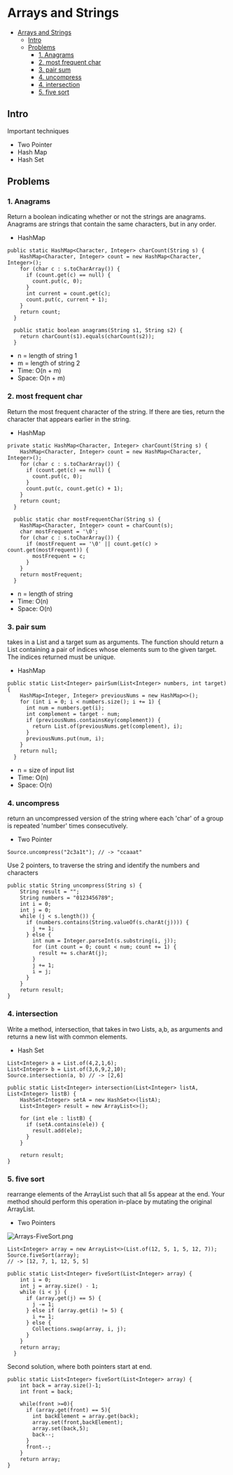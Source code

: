 # Arrays and Strings

- [Arrays and Strings](#arrays-and-strings)
  - [Intro](#intro)
  - [Problems](#problems)
    - [1. Anagrams](#1-anagrams)
    - [2. most frequent char](#2-most-frequent-char)
    - [3. pair sum](#3-pair-sum)
    - [4. uncompress](#4-uncompress)
    - [4. intersection](#4-intersection)
    - [5. five sort](#5-five-sort)


## Intro

Important techniques
- Two Pointer
- Hash Map
- Hash Set

## Problems

### 1. Anagrams
Return a boolean indicating whether or not the strings are anagrams. Anagrams are strings that contain the same characters, but in any order.
 - HashMap

```
public static HashMap<Character, Integer> charCount(String s) {
    HashMap<Character, Integer> count = new HashMap<Character, Integer>();
    for (char c : s.toCharArray()) {
      if (count.get(c) == null) {
        count.put(c, 0);
      }
      int current = count.get(c);
      count.put(c, current + 1);
    }
    return count;
  }

  public static boolean anagrams(String s1, String s2) {
    return charCount(s1).equals(charCount(s2));
  }
```

- n = length of string 1
- m = length of string 2
- Time: O(n + m)
- Space: O(n + m)

### 2. most frequent char
Return the most frequent character of the string. If there are ties, return the character that appears earlier in the string.

- HashMap

```
private static HashMap<Character, Integer> charCount(String s) {
    HashMap<Character, Integer> count = new HashMap<Character, Integer>();
    for (char c : s.toCharArray()) {
      if (count.get(c) == null) {
        count.put(c, 0);
      }
      count.put(c, count.get(c) + 1);
    }
    return count;
  }
  
  public static char mostFrequentChar(String s) {
    HashMap<Character, Integer> count = charCount(s);
    char mostFrequent = '\0';
    for (char c : s.toCharArray()) {
      if (mostFrequent == '\0' || count.get(c) > count.get(mostFrequent)) {
        mostFrequent = c;
      }
    }
    return mostFrequent;
  }
  ```


- n = length of string
- Time: O(n)
- Space: O(n)

### 3. pair sum
takes in a List and a target sum as arguments. The function should return a List containing a pair of indices whose elements sum to the given target. The indices returned must be unique.

- HashMap

```
public static List<Integer> pairSum(List<Integer> numbers, int target) {
    HashMap<Integer, Integer> previousNums = new HashMap<>();
    for (int i = 0; i < numbers.size(); i += 1) {
      int num = numbers.get(i);
      int complement = target - num;
      if (previousNums.containsKey(complement)) {
        return List.of(previousNums.get(complement), i);
      }
      previousNums.put(num, i);
    }
    return null;
  }
  ```
- n = size of input list
- Time: O(n)
- Space: O(n)

### 4. uncompress
return an uncompressed version of the string where each 'char' of a group is repeated 'number' times consecutively.

- Two Pointer  

```Source.uncompress("2c3a1t"); // -> "ccaaat"```

Use 2 pointers, to traverse the string and identify the numbers and characters

```
public static String uncompress(String s) {
    String result = "";
    String numbers = "0123456789";
    int i = 0;
    int j = 0;
    while (j < s.length()) {
      if (numbers.contains(String.valueOf(s.charAt(j)))) {
        j += 1;
      } else {
        int num = Integer.parseInt(s.substring(i, j));
        for (int count = 0; count < num; count += 1) {
          result += s.charAt(j);
        }
        j += 1;
        i = j;
      }
    }
    return result;
}
```

### 4. intersection
Write a method, intersection, that takes in two Lists, a,b, as arguments and returns a new list with common elements.

- Hash Set

```
List<Integer> a = List.of(4,2,1,6);
List<Integer> b = List.of(3,6,9,2,10);
Source.intersection(a, b) // -> [2,6]
```

```
public static List<Integer> intersection(List<Integer> listA, List<Integer> listB) {
    HashSet<Integer> setA = new HashSet<>(listA);
    List<Integer> result = new ArrayList<>();
    
    for (int ele : listB) {
      if (setA.contains(ele)) {
        result.add(ele);
      }
    }
    
    return result;
}
```

### 5. five sort
rearrange elements of the ArrayList such that all 5s appear at the end. Your method should perform this operation in-place by mutating the original ArrayList.

- Two Pointers

![Arrays-FiveSort.png](images/Arrays-FiveSort.png)
```
List<Integer> array = new ArrayList<>(List.of(12, 5, 1, 5, 12, 7));
Source.fiveSort(array);
// -> [12, 7, 1, 12, 5, 5] 
```

```
public static List<Integer> fiveSort(List<Integer> array) {
    int i = 0;
    int j = array.size() - 1;
    while (i < j) {
      if (array.get(j) == 5) {
        j -= 1;
      } else if (array.get(i) != 5) {
        i += 1;
      } else {
        Collections.swap(array, i, j);
      }
    }
    return array;
  }
```

Second solution, where both pointers start at end.

```
public static List<Integer> fiveSort(List<Integer> array) {
    int back = array.size()-1;
    int front = back;

    while(front >=0){
      if (array.get(front) == 5){
        int backElement = array.get(back);
        array.set(front,backElement);
        array.set(back,5);
        back--;
      }
      front--;
    }
    return array;
}
```
